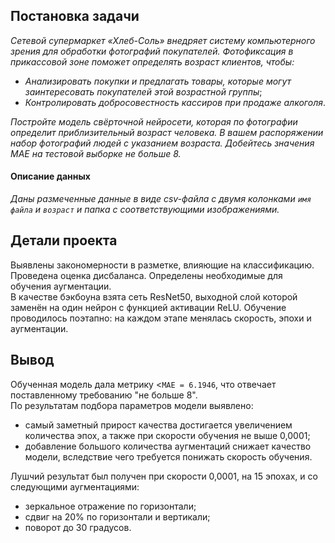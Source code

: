 ## Постановка задачи
*Сетевой супермаркет «Хлеб-Соль» внедряет систему компьютерного зрения для обработки фотографий покупателей. Фотофиксация в прикассовой зоне поможет определять возраст клиентов, чтобы:*
- *Анализировать покупки и предлагать товары, которые могут заинтересовать покупателей этой возрастной группы*;
- *Контролировать добросовестность кассиров при продаже алкоголя*.

*Постройте модель свёрточной нейросети, которая по фотографии определит приблизительный возраст человека. В вашем распоряжении набор фотографий людей с указанием возраста. Добейтесь значения MAE на тестовой выборке не больше 8.*

#### Описание данных
*Даны размеченные данные в виде csv-файла с двумя колонками `имя файла` и `возраст` и папка с соответствующими изображениями.*

## Детали проекта
Выявлены закономерности в разметке, влияющие на классификацию. Проведена оценка дисбаланса. Определены необходимые для обучения аугментации.  
В качестве бэкбоуна взята сеть ResNet50, выходной слой которой заменён на один нейрон c функцией активации ReLU. Обучение проводилось поэтапно: на каждом этапе менялась скорость, эпохи и аугментации.

## Вывод
Обученная модель дала метрику <`MAE = 6.1946`, что отвечает поставленному требованию "не больше 8".<br>
По результатам подбора параметров модели выявлено:
- самый заметный прирост качества достигается увеличением количества эпох, а также при скорости обучения не выше 0,0001;
- добавление большого количества аугментаций снижает качество модели, вследствие чего требуется понижать скорость обучения.

Лушчий результат был получен при скорости 0,0001, на 15 эпохах, и со следующими аугментациями:
- зеркальное отражение по горизонтали;
- сдвиг на 20% по горизонтали и вертикали;
- поворот до 30 градусов.